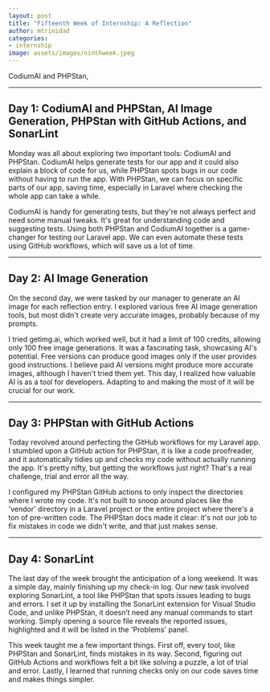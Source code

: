 ```yaml
---
layout: post
title: "Fifteenth Week of Internship: A Reflection"
author: mtrinidad
categories: 
- internship
image: assets/images/ninthweek.jpeg
---
```

CodiumAI and PHPStan, 

---
## Day 1: CodiumAI and PHPStan, AI Image Generation, PHPStan with GitHub Actions, and SonarLint

Monday was all about exploring two important tools: CodiumAI and PHPStan. CodiumAI helps generate tests for our app and it could also explain a block of code for us, while PHPStan spots bugs in our code without having to run the app. With PHPStan, we can focus on specific parts of our app, saving time, especially in Laravel where checking the whole app can take a while. 

CodiumAI is handy for generating tests, but they're not always perfect and need some manual tweaks. It's great for understanding code and suggesting tests. Using both PHPStan and CodiumAI together is a game-changer for testing our Laravel app. We can even automate these tests using GitHub workflows, which will save us a lot of time.

---
## Day 2: AI Image Generation

On the second day, we were tasked by our manager to generate an AI image for each reflection entry. I explored various free AI image generation tools, but most didn't create very accurate images, probably because of my prompts.

I tried getimg.ai, which worked well, but it had a limit of 100 credits, allowing only 100 free image generations. It was a fascinating task, showcasing AI's potential. Free versions can produce good images only if the user provides good instructions.
I believe paid AI versions might produce more accurate images, although I haven't tried them yet. This day, I realized how valuable AI is as a tool for developers. Adapting to and making the most of it will be crucial for our work.

---
## Day 3: PHPStan with GitHub Actions

Today revolved around perfecting the GitHub workflows for my Laravel app. I stumbled upon a GitHub action for PHPStan, it is like a code proofreader, and it automatically tidies up and checks my code without actually running the app. It's pretty nifty, but getting the workflows just right? That's a real challenge, trial and error all the way.

I configured my PHPStan GitHub actions to only inspect the directories where I wrote my code. It's not built to snoop around places like the 'vendor' directory in a Laravel project or the entire project where there's a ton of pre-written code. The PHPStan docs made it clear: it's not our job to fix mistakes in code we didn't write, and that just makes sense.

---
## Day 4: SonarLint

The last day of the week brought the anticipation of a long weekend. It was a simple day, mainly finishing up my check-in log. Our new task involved exploring SonarLint, a tool like PHPStan that spots issues leading to bugs and errors. I set it up by installing the SonarLint extension for Visual Studio Code, and unlike PHPStan, it doesn’t need any manual commands to start working. Simply opening a source file reveals the reported issues, highlighted and it will be listed in the 'Problems' panel.

This week taught me a few important things. First off, every tool, like PHPStan and SonarLint, finds mistakes in its way. Second, figuring out GitHub Actions and workflows felt a bit like solving a puzzle, a lot of trial and error. Lastly, I learned that running checks only on our code saves time and makes things simpler.
